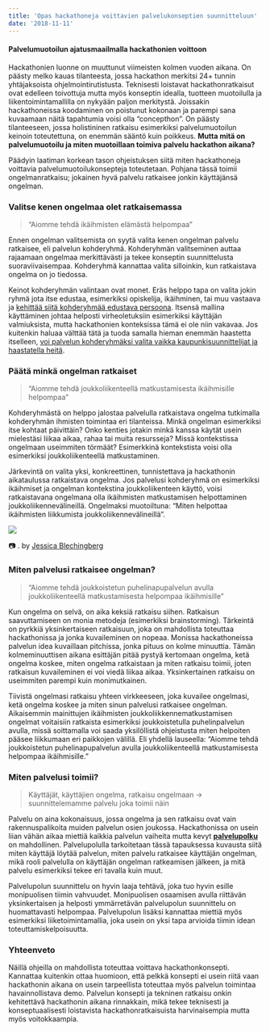 ```yaml
---
title: 'Opas hackathoneja voittavien palvelukonseptien suunnitteluun'
date: '2018-11-11'
---
```


#### Palvelumuotoilun ajatusmaailmalla hackathonien voittoon

Hackathonien luonne on muuttunut viimeisten kolmen vuoden aikana. On päästy melko kauas tilanteesta, jossa hackathon merkitsi 24+ tunnin yhtäjaksoista ohjelmointirutistusta. Teknisesti loistavat hackathonratkaisut ovat edelleen toivottuja mutta myös konseptin idealla, tuotteen muotoilulla ja liikentoimintamallilla on nykyään paljon merkitystä. Joissakin hackathoneissa koodaminen on poistunut kokonaan ja parempi sana kuvaamaan näitä tapahtumia voisi olla “concepthon”. On päästy tilanteeseen, jossa holistininen ratkaisu esimerkiksi palvelumuotoilun keinoin toteutettuna, on enemmän sääntö kuin poikkeus. **Mutta mitä on palvelumuotoilu ja miten muotoillaan toimiva palvelu hackathon aikana?**

Päädyin laatiman korkean tason ohjeistuksen siitä miten hackathoneja voittavia palvelumuotoilukonsepteja toteutetaan. Pohjana tässä toimii ongelmanratkaisu; jokainen hyvä palvelu ratkaisee jonkin käyttäjänsä ongelman.

### Valitse kenen ongelmaa olet ratkaisemassa

> “Aiomme tehdä ikäihmisten elämästä helpompaa”

Ennen ongelman valitsemista on syytä valita kenen ongelman palvelu ratkaisee, eli palvelun kohderyhmä. Kohderyhmän valitseminen auttaa rajaamaan ongelmaa merkittävästi ja tekee konseptin suunnittelusta suoraviivaisempaa. Kohderyhmä kannattaa valita silloinkin, kun ratkaistava ongelma on jo tiedossa.

Keinot kohderyhmän valintaan ovat monet. Eräs helppo tapa on valita jokin ryhmä jota itse edustaa, esimerkiksi opiskelija, ikäihminen, tai muu vastaava ja [kehittää siitä kohderyhmää edustava persoona](https://www.usability.gov/how-to-and-tools/methods/personas.html). Itsensä mallina käyttäminen johtaa helposti virheoletuksiin esimerkiksi käyttäjän valmiuksista, mutta hackathonien konteksissa tämä ei ole niin vakavaa. Jos kuitenkin haluaa välttää tätä ja tuoda samalla hieman enemmän haastetta itselleen, [voi palvelun kohderyhmäksi valita vaikka kaupunkisuunnittelijat ja haastatella heitä](https://medium.com/p/3d0ff70fc4e/referrers).

### Päätä minkä ongelman ratkaiset

> “Aiomme tehdä joukkoliikenteellä matkustamisesta ikäihmisille helpompaa”

Kohderyhmästä on helppo jalostaa palvelulla ratkaistava ongelma tutkimalla kohderyhmän ihmisten toimintaa eri tilanteissa. Minkä ongelman esimerkiksi itse kohtaat päivittäin? Onko kenties jotakin minkä kanssa käytät usein mielestäsi liikaa aikaa, rahaa tai muita resursseja? Missä kontekstissa ongelmaan useimmiten törmäät? Esimerkkinä kontekstista voisi olla esimerkiksi joukkoliikenteellä matkustaminen.

Järkevintä on valita yksi, konkreettinen, tunnistettava ja hackathonin aikataulussa ratkaistava ongelma. Jos palvelusi kohderyhmä on esimerkiksi ikäihmiset ja ongelman kontekstina joukkoliikenteen käyttö, voisi ratkaistavana ongelmana olla ikäihmisten matkustamisen helpottaminen joukkoliikennevälineillä. Ongelmaksi muotoiltuna: “Miten helpottaa ikäihmisten liikkumista joukkoliikennevälineillä”.

![](http://www.xn--lhteenlahti-l8a.fi/wp-content/uploads/2018/09/c441c-1llcr48n7vk0t5hcczjnxrw.jpeg)

📷 . by [Jessica Blechingberg](https://medium.com/u/6aee616ce7f0)

### Miten palvelusi ratkaisee ongelman?

> “Aiomme tehdä joukkoistetun puhelinapupalvelun avulla joukkoliikenteellä matkustamisesta helpompaa ikäihmisille”

Kun ongelma on selvä, on aika keksiä ratkaisu siihen. Ratkaisun saavuttamiseen on monia metodeja (esimerkiksi brainstorming). Tärkeintä on pyrkkiä yksinkertaiseen ratkaisuun, joka on mahdollista toteuttaa hackathonissa ja jonka kuvaileminen on nopeaa. Monissa hackathoneissa palvelun idea kuvaillaan pitchissa, jonka pituus on kolme minuuttia. Tämän kolmeminuuttisen aikana esittäjän pitää pystyä kertomaan ongelma, ketä ongelma koskee, miten ongelma ratkaistaan ja miten ratkaisu toimii, joten ratkaisun kuvaileminen ei voi viedä liikaa aikaa. Yksinkertainen ratkaisu on useimmiten parempi kuin monimutkainen.

Tiivistä ongelmasi ratkaisu yhteen virkkeeseen, joka kuvailee ongelmasi, ketä ongelma koskee ja miten sinun palvelusi ratkaisee ongelman. Aikaisemmin mainittujen ikäihmisten joukkoliikkennematkustamisen ongelmat voitaisiin ratkaista esimerkiksi joukkoistetulla puhelinpalvelun avulla, missä soittamalla voi saada yksilöllistä ohjeistusta miten helpoiten pääsee liikkumaan eri paikkojen välillä. Eli yhdellä lauseella: “Aiomme tehdä joukkoistetun puhelinapupalvelun avulla joukkoliikenteellä matkustamisesta helpompaa ikäihmisille.”

### Miten palvelusi toimii?

> Käyttäjät, käyttäjien ongelma, ratkaisu ongelmaan → suunnittelemamme palvelu joka toimii näin

Palvelu on aina kokonaisuus, jossa ongelma ja sen ratkaisu ovat vain rakennuspalikoita muiden palvelun osien joukossa. Hackathonissa on usein liian vähän aikaa miettiä kaikkia palvelun vaiheita mutta kevyt [**palvelupolku**](https://www.smashingmagazine.com/2015/01/all-about-customer-journey-mapping/) on mahdollinen. Palvelupolulla tarkoitetaan tässä tapauksessa kuvausta siitä miten käyttäjä löytää palvelun, miten palvelu ratkaisee käyttäjän ongelman, mikä rooli palvelulla on käyttäjän ongelman ratkeamisen jälkeen, ja mitä palvelu esimerkiksi tekee eri tavalla kuin muut.

Palvelupolun suunnittelu on hyvin laaja tehtävä, joka tuo hyvin esille monipuolisen tiimin vahvuudet. Monipuolisen osaamisen avulla riittävän yksinkertaisen ja helposti ymmärretävän palvelupolun suunnittelu on huomattavasti helpompaa. Palvelupolun lisäksi kannattaa miettiä myös esimerkiksi liiketoimintamallia, joka usein on yksi tapa arvioida tiimin idean toteuttamiskelpoisuutta.

### Yhteenveto

Näillä ohjeilla on mahdollista toteuttaa voittava hackathonkonsepti. Kannattaa kuitenkin ottaa huomioon, että pelkkä konsepti ei usein riitä vaan hackathonin aikana on usein tarpeellista toteuttaa myös palvelun toimintaa havainnollistava demo. Palvelun konsepti ja tekninen ratkaisu onkin kehitettävä hackathonin aikana rinnakkain, mikä tekee teknisesti ja konseptuaalisesti loistavista hackathonratkaisuista harvinaisempia mutta myös voitokkaampia.
